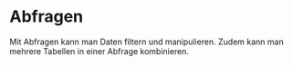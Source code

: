 # Abfragen

Mit Abfragen kann man Daten filtern und manipulieren. Zudem kann man mehrere Tabellen in einer Abfrage kombinieren. 